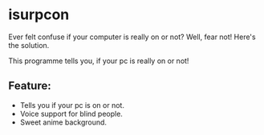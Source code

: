 # isurpcon
Ever felt confuse if your computer is really on or not? Well, fear not! Here's the solution.

This programme tells you, if your pc is really on or not!

## Feature:
- Tells you if your pc is on or not.
- Voice support for blind people.
- Sweet anime background.
